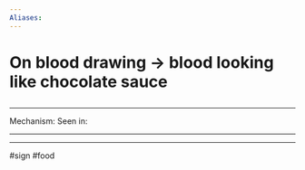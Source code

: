 ```yaml
---
Aliases:
---
```

# On blood drawing -> blood looking like chocolate sauce
##
###

---
Mechanism:
Seen in: 

---


---
#sign #food